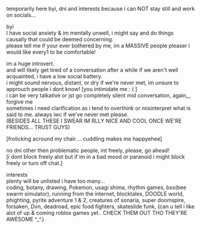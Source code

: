 temporarily here byi, dni and interests because i can NOT stay still and work on socials... 

byi                                                                                                                                                                                         
I have social anxiety & im mentally unwell, i might say and do things causally that could be deemed concerning.                                                                            
please tell me if your ever bothered by me, im a MASSIVE people pleaser i would like every1 to be comfortable! 

im a huge introvert.  
and will likely get tired of a conversation after a while if we aren't well acquainted, i have a low social battery.                                                                      
i might sound nervous, distant, or dry if we're never met, im unsure to approuch people i dont know! [you intimidate me : ( ]                                                             
i can be very talkative or jst go completely silent mid conversation, again,,, forgive me                                                                                    
sometimes i need clarification as i tend to overthink or misinterpret what is said to me. always iwc if we've never met please.                                                           
(BESIDES ALL THESE I SWEAR IM RLLY NICE AND COOL ONCE WE'RE FRIENDS... TRUST GUYS)

 [frolicking acround my chair.... cuddling makes me happyehee]                                                                                                                                                                              
                                                                                                                                                                                        
no dni other then problematic people, int freely, please, go ahead!                                                                                                                       
[i dont block freely alot but if im in a bad mood or paranoid i might block freely or turn off chat.]

interests                                                                                                                                                                                 
plenty will be unlisted i have too many...                                                                                                                                                  
coding, botany, drawing, Pokemon, usagi shima, rhythm games, bss(bee swarm simulator), running from the internet, blocktales, DOODLE world, phighting, pyrite adventure 1 & 2, creatures of sonaria, super doomspire, forsaken, Dvn, deadroad, epic food fighters, skateslide funk, (can u tell i like alot of up & coming roblox games yet.. CHECK THEM OUT THO THEY'RE AWESOME ^_^.)

